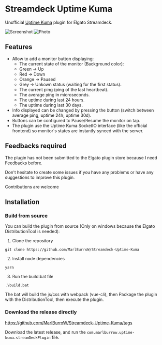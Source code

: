 # Streamdeck Uptime Kuma

Unofficial [Uptime Kuma](https://github.com/louislam/uptime-kuma) plugin for Elgato Streamdeck.

![Screenshot](https://i.imgur.com/hwNjDdi.png)
![Photo](https://i.imgur.com/fwnlxzs.png)

## Features

* Allow to add a monitor button displaying:
  * The current state of the monitor (Background color):
   * Green -> Up
   * Red -> Down
   * Orange -> Paused
   * Grey -> Unkown status (waiting for the first status).
  * The current ping (ping of the last heartbeat).
  * The average ping in microseconds.
  * The uptime during last 24 hours.
  * The uptime during last 30 days.
* Info displayed can be changed by pressing the button (switch between average ping, uptime 24h, uptime 30d).
* Buttons can be configured to Pause/Resume the monitor on tap.
* The plugin use the Uptime Kuma SocketIO interface (like the official frontend) so monitor's states are instantly synced with the server.

## Feedbacks required

The plugin has not been submitted to the Elgato plugin store because I need Feedbacks before.

Don't hesitate to create some issues if you have any problems or have any suggestions to improve this plugin.

Contributions are welcome

## Installation

### Build from source
You can build the plugin from source (Only on windows because the Elgato DistributionTool is needed):

1. Clone the repository

`git clone https://github.com/MarlBurroW/Streamdeck-Uptime-Kuma`

2. Install node dependencies

`yarn`

3. Run the build.bat file

`.\build.bat`

The bat will build the js/css with webpack (vue-cli), then Package the plugin with the DistributionTool, then execute the plugin.

### Download the release directly

https://github.com/MarlBurroW/Streamdeck-Uptime-Kuma/tags

Download the latest release, and run the `com.marlburrow.uptime-kuma.streamDeckPlugin` file.


